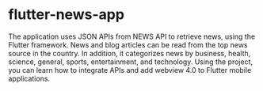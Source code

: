 # flutter-news-app
The application uses JSON APIs from NEWS API to retrieve news, using the Flutter framework.
News and blog articles can be read from the top news source in the country.
In addition, it categorizes news by business, health, science, general, sports, entertainment, and technology.
Using the project, you can learn how to integrate APIs and add webview 4.0 to Flutter mobile applications.

